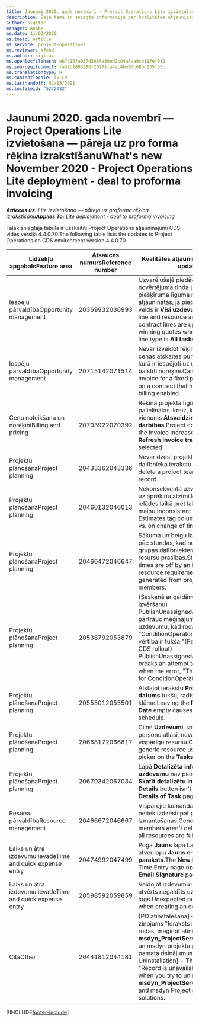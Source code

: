 ```yaml
---
title: Jaunumi 2020. gada novembrī — Project Operations Lite izvietošana — pāreja uz pro forma rēķina izrakstīšanu
description: Šajā tēmā ir sniegta informācija par kvalitātes atjauninājumiem, kas pieejami 2020. gada novembra Project Operations Lite izvietošanas laidienā — darbs ar pro forma rēķiniem.
author: sigitac
manager: Annbe
ms.date: 11/02/2020
ms.topic: article
ms.service: project-operations
ms.reviewer: kfend
ms.author: sigitac
ms.openlocfilehash: eb7c15fa937d508fa30ed2c04a6aa9cb117ef011
ms.sourcegitcommit: fa32b1893286f20271fa4ec4be8fc68bd135f53c
ms.translationtype: HT
ms.contentlocale: lv-LV
ms.lasthandoff: 02/15/2021
ms.locfileid: "5272082"
---
```

# <a name="whats-new-november-2020---project-operations-lite-deployment---deal-to-proforma-invoicing"></a><span data-ttu-id="2c640-103">Jaunumi 2020. gada novembrī — Project Operations Lite izvietošana — pāreja uz pro forma rēķina izrakstīšanu</span><span class="sxs-lookup"><span data-stu-id="2c640-103">What's new November 2020 - Project Operations Lite deployment - deal to proforma invoicing</span></span>

<span data-ttu-id="2c640-104">_**Attiecas uz:** Lite izvietošana — pāreja uz proforma rēķina izrakstīšanu_</span><span class="sxs-lookup"><span data-stu-id="2c640-104">_**Applies To:** Lite deployment - deal to proforma invoicing_</span></span>

<span data-ttu-id="2c640-105">Tālāk sniegtajā tabulā ir uzskaitīti Project Operations atjauninājumi CDS vides versijā 4.4.0.70.</span><span class="sxs-lookup"><span data-stu-id="2c640-105">The following table lists the updates to Project Operations on CDS environment version 4.4.0.70.</span></span>

| <span data-ttu-id="2c640-106">Līdzekļu apgabals</span><span class="sxs-lookup"><span data-stu-id="2c640-106">Feature area</span></span>                 | <span data-ttu-id="2c640-107">Atsauces numurs</span><span class="sxs-lookup"><span data-stu-id="2c640-107">Reference number</span></span> | <span data-ttu-id="2c640-108">Kvalitātes atjauninājums</span><span class="sxs-lookup"><span data-stu-id="2c640-108">Quality update</span></span>                                                                                                                                                                    |
|------------------------------|------------------|-----------------------------------------------------------------------------------------------------------------------------------------------------------------------------------|
| <span data-ttu-id="2c640-109">  Iespēju pārvaldība</span><span class="sxs-lookup"><span data-stu-id="2c640-109">Opportunity management</span></span>       | <span data-ttu-id="2c640-110">2036993</span><span class="sxs-lookup"><span data-stu-id="2c640-110">2036993</span></span>          | <span data-ttu-id="2c640-111">Uzvarējušajā piedāvājumā novērtējuma rinda un resursa piešķīruma līguma rindas tiek atjauninātas, ja piedāvājuma rindas veids ir **Visi uzdevumi**.</span><span class="sxs-lookup"><span data-stu-id="2c640-111">Estimate line and resource   assignment contract lines are updated on winning quotes when the quote line   type is **All tasks**.</span></span>                                                 |
| <span data-ttu-id="2c640-112">  Iespēju pārvaldība</span><span class="sxs-lookup"><span data-stu-id="2c640-112">Opportunity management</span></span>       | <span data-ttu-id="2c640-113">2071514</span><span class="sxs-lookup"><span data-stu-id="2c640-113">2071514</span></span>          | <span data-ttu-id="2c640-114">Nevar izveidot rēķinu par fiksētas cenas atskaites punktu līgumā, kurā ir iespējoti uz uzdevumiem balstīti norēķini.</span><span class="sxs-lookup"><span data-stu-id="2c640-114">Can't create an invoice for a   fixed price milestone on a contract that has task-based billing enabled.</span></span>                                                                          |
| <span data-ttu-id="2c640-115">Cenu noteikšana un norēķini</span><span class="sxs-lookup"><span data-stu-id="2c640-115">Billing and pricing</span></span>          | <span data-ttu-id="2c640-116">2070392</span><span class="sxs-lookup"><span data-stu-id="2c640-116">2070392</span></span>          | <span data-ttu-id="2c640-117">Rēķinā projekta līguma rindas tiek palielinātas ikreiz, kad tiek atlasīts vienums **Atsvaidzināt rēķina darbības**.</span><span class="sxs-lookup"><span data-stu-id="2c640-117">Project contract lines on the   invoice increase every time **Refresh invoice transactions** is   selected.</span></span>                                                                       |
| <span data-ttu-id="2c640-118">Projektu plānošana</span><span class="sxs-lookup"><span data-stu-id="2c640-118">Project planning</span></span>             | <span data-ttu-id="2c640-119">2043336</span><span class="sxs-lookup"><span data-stu-id="2c640-119">2043336</span></span>          | <span data-ttu-id="2c640-120">Nevar dzēst projekta darba grupas dalībnieka ierakstu.</span><span class="sxs-lookup"><span data-stu-id="2c640-120">Unable to delete a project team member record.</span></span>                                                                                                                                    |
| <span data-ttu-id="2c640-121">Projektu plānošana</span><span class="sxs-lookup"><span data-stu-id="2c640-121">Project planning</span></span>             | <span data-ttu-id="2c640-122">2046013</span><span class="sxs-lookup"><span data-stu-id="2c640-122">2046013</span></span>          | <span data-ttu-id="2c640-123">Nekonsekventa uzvedība attiecībā uz aprēķinu atzīmi kolonnām ielādes laikā pret laika posma veida maiņu.</span><span class="sxs-lookup"><span data-stu-id="2c640-123">Inconsistent behavior for   Estimates tag columns during load vs. on change of time-phase type.</span></span>                                                                                   |
| <span data-ttu-id="2c640-124">Projektu plānošana</span><span class="sxs-lookup"><span data-stu-id="2c640-124">Project planning</span></span>             | <span data-ttu-id="2c640-125">2046647</span><span class="sxs-lookup"><span data-stu-id="2c640-125">2046647</span></span>          | <span data-ttu-id="2c640-126">Sākuma un beigu laiks tiek izslēgti pēc stundas, kad no projekta darba grupas dalībniekiem tiek ģenerētas resursu prasības.</span><span class="sxs-lookup"><span data-stu-id="2c640-126">Start and end times are off by   an hour when resource requirements are generated from project team members.</span></span>                                                                      |
| <span data-ttu-id="2c640-127">Projektu plānošana</span><span class="sxs-lookup"><span data-stu-id="2c640-127">Project planning</span></span>             | <span data-ttu-id="2c640-128">2053879</span><span class="sxs-lookup"><span data-stu-id="2c640-128">2053879</span></span>          | <span data-ttu-id="2c640-129">(Saskaņā ar gaidāmo CDs izvēršanu) PublishUnassignedAssignments pārtrauc mēģinājumus saglabāt uzdevumu, kad rodas kļūda "ConditionOperator.In nodotā vērtība ir tukša."</span><span class="sxs-lookup"><span data-stu-id="2c640-129">(Per the upcoming CDS   rollout)   PublishUnassignedAssignments   breaks an attempt to save a task when  the error, "The   value passed for ConditionOperator.In is   empty."</span></span> |
| <span data-ttu-id="2c640-130">Projektu plānošana</span><span class="sxs-lookup"><span data-stu-id="2c640-130">Project planning</span></span>             | <span data-ttu-id="2c640-131">2055501</span><span class="sxs-lookup"><span data-stu-id="2c640-131">2055501</span></span>          | <span data-ttu-id="2c640-132">Atstājot ierakstu **Projekta sākuma datums** tukšu, radīsies grafika kļūme.</span><span class="sxs-lookup"><span data-stu-id="2c640-132">Leaving the **Project Start   Date** empty causes a failure in the schedule.</span></span>                                                                                                      |
| <span data-ttu-id="2c640-133">Projektu plānošana</span><span class="sxs-lookup"><span data-stu-id="2c640-133">Project planning</span></span>             | <span data-ttu-id="2c640-134">2066817</span><span class="sxs-lookup"><span data-stu-id="2c640-134">2066817</span></span>          | <span data-ttu-id="2c640-135">Cilnē **Uzdevumi**, izmantojot personu atlasi, nevar izveidot vispārīgu resursu.</span><span class="sxs-lookup"><span data-stu-id="2c640-135">Can't create a generic   resource   using the people picker on   the **Tasks** tab.</span></span>                                                                                               |
| <span data-ttu-id="2c640-136">Projektu plānošana</span><span class="sxs-lookup"><span data-stu-id="2c640-136">Project planning</span></span>             | <span data-ttu-id="2c640-137">2067034</span><span class="sxs-lookup"><span data-stu-id="2c640-137">2067034</span></span>          | <span data-ttu-id="2c640-138">Lapā **Detalizēta informācija par uzdevumu** nav pieejama poga **Skatīt detalizētu informāciju**.</span><span class="sxs-lookup"><span data-stu-id="2c640-138">**View Details** button isn't available on the **Details of Task** page.</span></span>                                                                                                         |
| <span data-ttu-id="2c640-139">Resursu pārvaldība</span><span class="sxs-lookup"><span data-stu-id="2c640-139">Resource management</span></span>          | <span data-ttu-id="2c640-140">2046667</span><span class="sxs-lookup"><span data-stu-id="2c640-140">2046667</span></span>          | <span data-ttu-id="2c640-141">Vispārējie komandas dalībnieki netiek izdzēsti pat pēc visu resursu izmantošanas.</span><span class="sxs-lookup"><span data-stu-id="2c640-141">Generic team members aren't   deleted even after all resources are fulfilled.</span></span>                                                                                                     |
| <span data-ttu-id="2c640-142">Laiks un ātra izdevumu ievade</span><span class="sxs-lookup"><span data-stu-id="2c640-142">Time and quick expense entry</span></span> | <span data-ttu-id="2c640-143">2047499</span><span class="sxs-lookup"><span data-stu-id="2c640-143">2047499</span></span>          | <span data-ttu-id="2c640-144">Poga **Jauns** lapā Laika ieraksts atver lapu **Jauns e-pasta paraksts**.</span><span class="sxs-lookup"><span data-stu-id="2c640-144">The **New** button on the Time   Entry page opens the **New Email Signature** page.</span></span>                                                                                               |
| <span data-ttu-id="2c640-145">Laiks un ātra izdevumu ievade</span><span class="sxs-lookup"><span data-stu-id="2c640-145">Time and quick expense entry</span></span> | <span data-ttu-id="2c640-146">2059859</span><span class="sxs-lookup"><span data-stu-id="2c640-146">2059859</span></span>          | <span data-ttu-id="2c640-147">Veidojot izdevumu ierakstu, tiek atvērts negaidīts uznirstošais logs.</span><span class="sxs-lookup"><span data-stu-id="2c640-147">Unexpected   pop-up opens when creating an expense entry.</span></span>                                                                                                                         |
| <span data-ttu-id="2c640-148">Cita</span><span class="sxs-lookup"><span data-stu-id="2c640-148">Other</span></span>                        | <span data-ttu-id="2c640-149">2044181</span><span class="sxs-lookup"><span data-stu-id="2c640-149">2044181</span></span>          | <span data-ttu-id="2c640-150">[PO atinstalēšana] — kļūdas ziņojums "Ieraksts nav pieejams" rodas, mēģinot atinstalēt **msdyn_ProjectServiceCore_Patch** un msdyn projekta pakalpojumu pamata risinājumus.</span><span class="sxs-lookup"><span data-stu-id="2c640-150">[PO Uninstallation] - The error,   "Record is unavailable" occurs when you try to uninstall   **msdyn_ProjectServiceCore_Patch** and msdyn Project service core solutions.</span></span>        |


[!INCLUDE[footer-include](../../includes/footer-banner.md)]